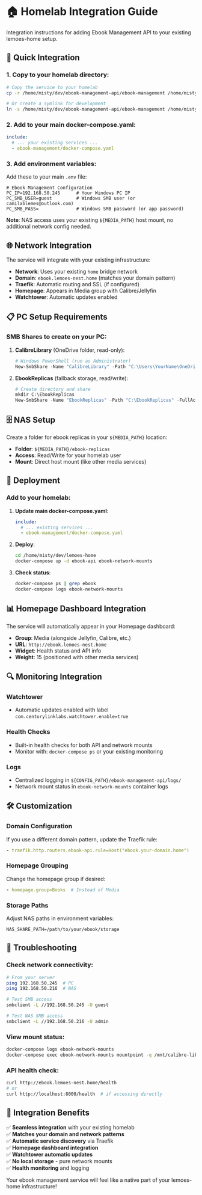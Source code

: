 # 🏠 Homelab Integration Guide

Integration instructions for adding Ebook Management API to your existing lemoes-home setup.

## 🔧 Quick Integration

### 1. Copy to your homelab directory:

```bash
# Copy the service to your homelab
cp -r /home/misty/dev/ebook-management-api/ebook-management /home/misty/dev/lemoes-home/

# Or create a symlink for development
ln -s /home/misty/dev/ebook-management-api/ebook-management /home/misty/dev/lemoes-home/ebook-management
```

### 2. Add to your main docker-compose.yaml:

```yaml
include:
  # ... your existing services ...
  - ebook-management/docker-compose.yaml
```

### 3. Add environment variables:

Add these to your main `.env` file:

```env
# Ebook Management Configuration
PC_IP=192.168.50.245      # Your Windows PC IP
PC_SMB_USER=guest         # Windows SMB user (or camilablemes@outlook.com)
PC_SMB_PASS=              # Windows SMB password (or app password)
```

**Note**: NAS access uses your existing `${MEDIA_PATH}` host mount, no additional network config needed.

## 🌐 Network Integration

The service will integrate with your existing infrastructure:

- **Network**: Uses your existing `home` bridge network
- **Domain**: `ebook.lemoes-nest.home` (matches your domain pattern)
- **Traefik**: Automatic routing and SSL (if configured)
- **Homepage**: Appears in Media group with Calibre/Jellyfin
- **Watchtower**: Automatic updates enabled

## 📋 PC Setup Requirements

### SMB Shares to create on your PC:

1. **CalibreLibrary** (OneDrive folder, read-only):
   ```powershell
   # Windows PowerShell (run as Administrator)
   New-SmbShare -Name "CalibreLibrary" -Path "C:\Users\YourName\OneDrive\CalibreLibrary" -ReadAccess Everyone
   ```

2. **EbookReplicas** (fallback storage, read/write):
   ```powershell
   # Create directory and share
   mkdir C:\EbookReplicas
   New-SmbShare -Name "EbookReplicas" -Path "C:\EbookReplicas" -FullAccess Everyone
   ```

## 🗄️ NAS Setup

Create a folder for ebook replicas in your `${MEDIA_PATH}` location:
- **Folder**: `${MEDIA_PATH}/ebook-replicas`
- **Access**: Read/Write for your homelab user
- **Mount**: Direct host mount (like other media services)

## 🚀 Deployment

### Add to your homelab:

1. **Update main docker-compose.yaml**:
   ```yaml
   include:
     # ... existing services ...
     - ebook-management/docker-compose.yaml
   ```

2. **Deploy**:
   ```bash
   cd /home/misty/dev/lemoes-home
   docker-compose up -d ebook-api ebook-network-mounts
   ```

3. **Check status**:
   ```bash
   docker-compose ps | grep ebook
   docker-compose logs ebook-network-mounts
   ```

## 📊 Homepage Dashboard Integration

The service will automatically appear in your Homepage dashboard:

- **Group**: Media (alongside Jellyfin, Calibre, etc.)
- **URL**: `http://ebook.lemoes-nest.home`
- **Widget**: Health status and API info
- **Weight**: 15 (positioned with other media services)

## 🔍 Monitoring Integration

### Watchtower
- Automatic updates enabled with label `com.centurylinklabs.watchtower.enable=true`

### Health Checks
- Built-in health checks for both API and network mounts
- Monitor with: `docker-compose ps` or your existing monitoring

### Logs
- Centralized logging in `${CONFIG_PATH}/ebook-management-api/logs/`
- Network mount status in `ebook-network-mounts` container logs

## 🛠️ Customization

### Domain Configuration
If you use a different domain pattern, update the Traefik rule:
```yaml
- traefik.http.routers.ebook-api.rule=Host("ebook.your-domain.home")
```

### Homepage Grouping
Change the homepage group if desired:
```yaml
- homepage.group=Books  # Instead of Media
```

### Storage Paths
Adjust NAS paths in environment variables:
```env
NAS_SHARE_PATH=/path/to/your/ebook/storage
```

## 🔧 Troubleshooting

### Check network connectivity:
```bash
# From your server
ping 192.168.50.245  # PC
ping 192.168.50.216  # NAS

# Test SMB access
smbclient -L //192.168.50.245 -U guest

# Test NAS SMB access
smbclient -L //192.168.50.216 -U admin
```

### View mount status:
```bash
docker-compose logs ebook-network-mounts
docker-compose exec ebook-network-mounts mountpoint -q /mnt/calibre-library && echo "OK" || echo "FAILED"
```

### API health check:
```bash
curl http://ebook.lemoes-nest.home/health
# or
curl http://localhost:8000/health  # if accessing directly
```

## 🎯 Integration Benefits

✅ **Seamless integration** with your existing homelab  
✅ **Matches your domain and network patterns**  
✅ **Automatic service discovery** via Traefik  
✅ **Homepage dashboard integration**  
✅ **Watchtower automatic updates**  
✅ **No local storage** - pure network mounts  
✅ **Health monitoring** and logging  

Your ebook management service will feel like a native part of your lemoes-home infrastructure!